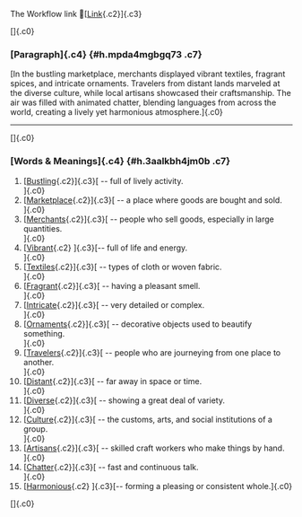 The Workflow link
👏[[Link](https://www.google.com/url?q=http://www.google.com&sa=D&source=editors&ust=1758212544499761&usg=AOvVaw0V2M-qpE1f6_B0tWuJNCD2){.c2}]{.c3}

[]{.c0}

### [Paragraph]{.c4} {#h.mpda4mgbgq73 .c7}

[In the bustling marketplace, merchants displayed vibrant textiles,
fragrant spices, and intricate ornaments. Travelers from distant lands
marveled at the diverse culture, while local artisans showcased their
craftsmanship. The air was filled with animated chatter, blending
languages from across the world, creating a lively yet harmonious
atmosphere.]{.c0}

------------------------------------------------------------------------

[]{.c0}

### [Words & Meanings]{.c4} {#h.3aalkbh4jm0b .c7}

1.  [[Bustling](https://www.google.com/url?q=http://www.google.com&sa=D&source=editors&ust=1758212544500486&usg=AOvVaw3haPjoe1lb4t3qwqHFHJ3T){.c2}]{.c3}[ --
    full of lively activity.\
    ]{.c0}
2.  [[Marketplace](https://www.google.com/url?q=http://www.google.com&sa=D&source=editors&ust=1758212544500617&usg=AOvVaw3uK3GxodqtL6tbDMktkBlX){.c2}]{.c3}[ --
    a place where goods are bought and sold.\
    ]{.c0}
3.  [[Merchants](https://www.google.com/url?q=http://www.google.com&sa=D&source=editors&ust=1758212544500754&usg=AOvVaw0TkWOOv3UiLv_cyvgGMVxN){.c2}]{.c3}[ --
    people who sell goods, especially in large quantities.\
    ]{.c0}
4.  [[Vibrant](https://www.google.com/url?q=http://www.google.com&sa=D&source=editors&ust=1758212544500882&usg=AOvVaw213EaEw29sqdj0GpDEQ6nT){.c2}
    ]{.c3}[-- full of life and energy.\
    ]{.c0}
5.  [[Textiles](https://www.google.com/url?q=http://www.google.com&sa=D&source=editors&ust=1758212544500980&usg=AOvVaw1pk9B443PlmNGPr320RwmC){.c2}]{.c3}[ --
    types of cloth or woven fabric.\
    ]{.c0}
6.  [[Fragrant](https://www.google.com/url?q=http://www.google.com&sa=D&source=editors&ust=1758212544501092&usg=AOvVaw3SjZOug2-blWyhK18Ee9zF){.c2}]{.c3}[ --
    having a pleasant smell.\
    ]{.c0}
7.  [[Intricate](https://www.google.com/url?q=http://www.google.com&sa=D&source=editors&ust=1758212544501257&usg=AOvVaw1G4T8QdzxwTCOo6Y-7pv8J){.c2}]{.c3}[ --
    very detailed or complex.\
    ]{.c0}
8.  [[Ornaments](https://www.google.com/url?q=http://www.google.com&sa=D&source=editors&ust=1758212544501391&usg=AOvVaw2geBs1Dq9DDOIqq0evyP-m){.c2}]{.c3}[ --
    decorative objects used to beautify something.\
    ]{.c0}
9.  [[Travelers](https://www.google.com/url?q=http://www.google.com&sa=D&source=editors&ust=1758212544501517&usg=AOvVaw072V5X34ZlpUfl39R6hCDq){.c2}]{.c3}[ --
    people who are journeying from one place to another.\
    ]{.c0}
10. [[Distant](https://www.google.com/url?q=http://www.google.com&sa=D&source=editors&ust=1758212544501640&usg=AOvVaw0gJjLFlcS3bEDgl2s40Sje){.c2}]{.c3}[ --
    far away in space or time.\
    ]{.c0}
11. [[Diverse](https://www.google.com/url?q=http://www.google.com&sa=D&source=editors&ust=1758212544501738&usg=AOvVaw2cCrPF2x6eoUIofKOayU8F){.c2}]{.c3}[ --
    showing a great deal of variety.\
    ]{.c0}
12. [[Culture](https://www.google.com/url?q=http://www.google.com&sa=D&source=editors&ust=1758212544501841&usg=AOvVaw2w_dEvQqzG3t_SPLaFs7pQ){.c2}]{.c3}[ --
    the customs, arts, and social institutions of a group.\
    ]{.c0}
13. [[Artisans](https://www.google.com/url?q=http://www.google.com&sa=D&source=editors&ust=1758212544501975&usg=AOvVaw2tJkzQjoKxcan8_iqvJaxe){.c2}]{.c3}[ --
    skilled craft workers who make things by hand.\
    ]{.c0}
14. [[Chatter](https://www.google.com/url?q=http://www.google.com&sa=D&source=editors&ust=1758212544502098&usg=AOvVaw3yyP9Z_Muv1teEo5h3iiMy){.c2}]{.c3}[ --
    fast and continuous talk.\
    ]{.c0}
15. [[Harmonious](https://www.google.com/url?q=http://www.google.com&sa=D&source=editors&ust=1758212544502200&usg=AOvVaw2mXIH68gVlplPIM7BGgTvR){.c2}
    ]{.c3}[-- forming a pleasing or consistent whole.]{.c0}

[]{.c0}
